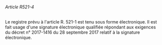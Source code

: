 ###### Article R521-4

Le registre prévu à l'article R. 521-1 est tenu sous forme électronique. Il est fait usage d'une signature électronique qualifiée répondant aux exigences du décret n° 2017-1416 du 28 septembre 2017 relatif à la signature électronique.


